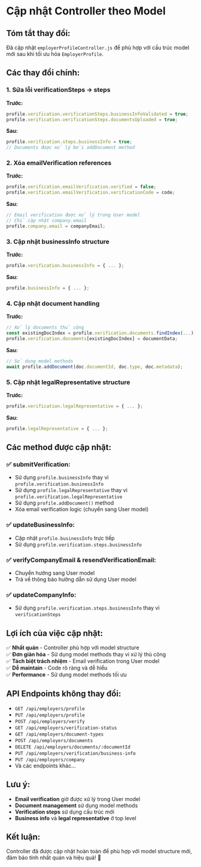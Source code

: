 # Cập nhật Controller theo Model

## **Tóm tắt thay đổi:**

Đã cập nhật `employerProfileController.js` để phù hợp với cấu trúc model mới sau khi tối ưu hóa `EmployerProfile`.

## **Các thay đổi chính:**

### **1. Sửa lỗi verificationSteps → steps**

**Trước:**

```javascript
profile.verification.verificationSteps.businessInfoValidated = true;
profile.verification.verificationSteps.documentsUploaded = true;
```

**Sau:**

```javascript
profile.verification.steps.businessInfo = true;
// Documents được xử lý bởi addDocument method
```

### **2. Xóa emailVerification references**

**Trước:**

```javascript
profile.verification.emailVerification.verified = false;
profile.verification.emailVerification.verificationCode = code;
```

**Sau:**

```javascript
// Email verification được xử lý trong User model
// Chỉ cập nhật company.email
profile.company.email = companyEmail;
```

### **3. Cập nhật businessInfo structure**

**Trước:**

```javascript
profile.verification.businessInfo = { ... };
```

**Sau:**

```javascript
profile.businessInfo = { ... };
```

### **4. Cập nhật document handling**

**Trước:**

```javascript
// Xử lý documents thủ công
const existingDocIndex = profile.verification.documents.findIndex(...);
profile.verification.documents[existingDocIndex] = documentData;
```

**Sau:**

```javascript
// Sử dụng model methods
await profile.addDocument(doc.documentId, doc.type, doc.metadata);
```

### **5. Cập nhật legalRepresentative structure**

**Trước:**

```javascript
profile.verification.legalRepresentative = { ... };
```

**Sau:**

```javascript
profile.legalRepresentative = { ... };
```

## **Các method được cập nhật:**

### **✅ submitVerification:**

- Sử dụng `profile.businessInfo` thay vì `profile.verification.businessInfo`
- Sử dụng `profile.legalRepresentative` thay vì `profile.verification.legalRepresentative`
- Sử dụng `profile.addDocument()` method
- Xóa email verification logic (chuyển sang User model)

### **✅ updateBusinessInfo:**

- Cập nhật `profile.businessInfo` trực tiếp
- Sử dụng `profile.verification.steps.businessInfo`

### **✅ verifyCompanyEmail & resendVerificationEmail:**

- Chuyển hướng sang User model
- Trả về thông báo hướng dẫn sử dụng User model

### **✅ updateCompanyInfo:**

- Sử dụng `profile.verification.steps.businessInfo` thay vì `verificationSteps`

## **Lợi ích của việc cập nhật:**

✅ **Nhất quán** - Controller phù hợp với model structure  
✅ **Đơn giản hóa** - Sử dụng model methods thay vì xử lý thủ công  
✅ **Tách biệt trách nhiệm** - Email verification trong User model  
✅ **Dễ maintain** - Code rõ ràng và dễ hiểu  
✅ **Performance** - Sử dụng model methods tối ưu

## **API Endpoints không thay đổi:**

- `GET /api/employers/profile`
- `PUT /api/employers/profile`
- `POST /api/employers/verify`
- `GET /api/employers/verification-status`
- `GET /api/employers/document-types`
- `POST /api/employers/documents`
- `DELETE /api/employers/documents/:documentId`
- `PUT /api/employers/verification/business-info`
- `PUT /api/employers/company`
- Và các endpoints khác...

## **Lưu ý:**

- **Email verification** giờ được xử lý trong User model
- **Document management** sử dụng model methods
- **Verification steps** sử dụng cấu trúc mới
- **Business info** và **legal representative** ở top level

## **Kết luận:**

Controller đã được cập nhật hoàn toàn để phù hợp với model structure mới, đảm bảo tính nhất quán và hiệu quả! 🎉
